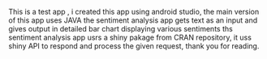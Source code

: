 This is a test app , i created this app using android studio, the main version of this app uses JAVA
the sentiment analysis app gets text as an input and gives output in detailed bar chart displaying various sentiments
ths sentiment analysis app usrs a shiny pakage from CRAN repository, it uss shiny API to respond and process the given request,
thank you for reading.

